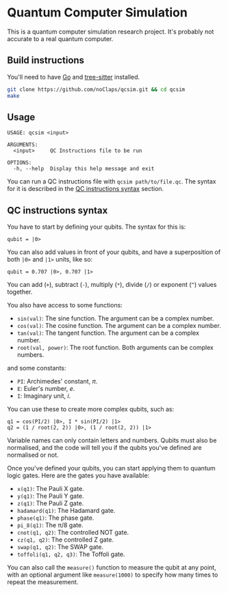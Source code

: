 # Quantum Computer Simulation

This is a quantum computer simulation research project. It's probably not accurate to a real quantum computer.

## Build instructions

You'll need to have [Go](https://go.dev) and [tree-sitter](https://github.com/tree-sitter/tree-sitter) installed.

```sh
git clone https://github.com/noClaps/qcsim.git && cd qcsim
make
```

## Usage

```
USAGE: qcsim <input>

ARGUMENTS:
  <input>     QC Instructions file to be run

OPTIONS:
  -h, --help  Display this help message and exit
```

You can run a QC instructions file with `qcsim path/to/file.qc`. The syntax for it is described in the [QC instructions syntax](#qc-instructions-syntax) section.

## QC instructions syntax

You have to start by defining your qubits. The syntax for this is:

```
qubit = |0>
```

You can also add values in front of your qubits, and have a superposition of both `|0>` and `|1>` units, like so:

```
qubit = 0.707 |0>, 0.707 |1>
```

You can add (`+`), subtract (`-`), multiply (`*`), divide (`/`) or exponent (`^`) values together.

You also have access to some functions:

- `sin(val)`: The sine function. The argument can be a complex number.
- `cos(val)`: The cosine function. The argument can be a complex number.
- `tan(val)`: The tangent function. The argument can be a complex number.
- `root(val, power)`: The root function. Both arguments can be complex numbers.

and some constants:

- `PI`: Archimedes' constant, $\pi$.
- `E`: Euler's number, $e$.
- `I`: Imaginary unit, $i$.

You can use these to create more complex qubits, such as:

```
q1 = cos(PI/2) |0>, I * sin(PI/2) |1>
q2 = (1 / root(2, 2)) |0>, (1 / root(2, 2)) |1>
```

Variable names can only contain letters and numbers. Qubits must also be normalised, and the code will tell you if the qubits you've defined are normalised or not.

Once you've defined your qubits, you can start applying them to quantum logic gates. Here are the gates you have available:

- `x(q1)`: The Pauli X gate.
- `y(q1)`: The Pauli Y gate.
- `z(q1)`: The Pauli Z gate.
- `hadamard(q1)`: The Hadamard gate.
- `phase(q1)`: The phase gate.
- `pi_8(q1)`: The π/8 gate.
- `cnot(q1, q2)`: The controlled NOT gate.
- `cz(q1, q2)`: The controlled Z gate.
- `swap(q1, q2)`: The SWAP gate.
- `toffoli(q1, q2, q3)`: The Toffoli gate.

You can also call the `measure()` function to measure the qubit at any point, with an optional argument like `measure(1000)` to specify how many times to repeat the measurement.
